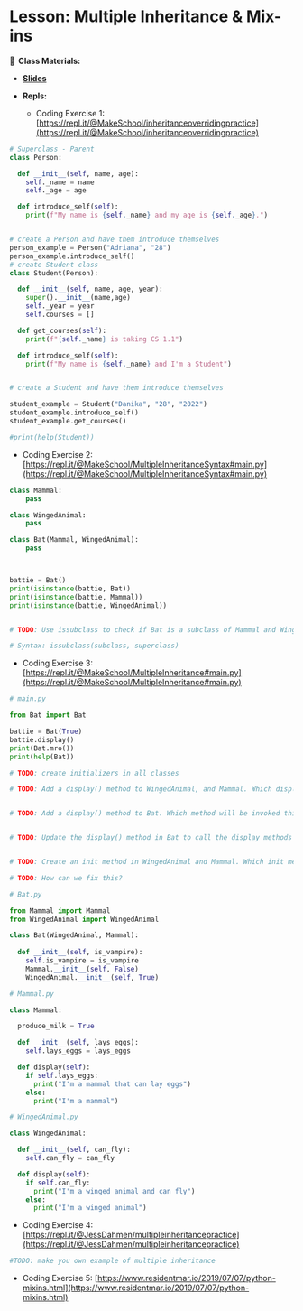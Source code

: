 <!-- .slide: data-background="./Images/header.svg" data-background-repeat="none" data-background-size="40% 40%" data-background-position="center 10%" class="header" -->
# Lesson: Multiple Inheritance & Mix-ins

<!-- Put a link to the slides so that students can find them -->

**📝 &nbsp;Class Materials:** 
  <!-- Put a link to the slides -->
* [**Slides**](https://docs.google.com/presentation/d/1XNlnRFBA6fJeifNT3ecG1LSHr_xR7ll5lgLXi-OXsdE/edit?usp=sharing)

* **Repls:**
  * Coding Exercise 1: [https://repl.it/@MakeSchool/inheritanceoverridingpractice](https://repl.it/@MakeSchool/inheritanceoverridingpractice)

```python
# Superclass - Parent
class Person:

  def __init__(self, name, age):
    self._name = name
    self._age = age

  def introduce_self(self):
    print(f"My name is {self._name} and my age is {self._age}.")


# create a Person and have them introduce themselves
person_example = Person("Adriana", "28")
person_example.introduce_self()
# create Student class
class Student(Person):

  def __init__(self, name, age, year):
    super().__init__(name,age)
    self._year = year
    self.courses = [] 

  def get_courses(self):
    print(f"{self._name} is taking CS 1.1") 

  def introduce_self(self):
    print(f"My name is {self._name} and I'm a Student")


# create a Student and have them introduce themselves

student_example = Student("Danika", "28", "2022")
student_example.introduce_self()
student_example.get_courses()

#print(help(Student))
```

  * Coding Exercise 2: [https://repl.it/@MakeSchool/MultipleInheritanceSyntax#main.py](https://repl.it/@MakeSchool/MultipleInheritanceSyntax#main.py)

```python
class Mammal:
    pass

class WingedAnimal:
    pass

class Bat(Mammal, WingedAnimal):
    pass



battie = Bat()
print(isinstance(battie, Bat))
print(isinstance(battie, Mammal))
print(isinstance(battie, WingedAnimal))


# TODO: Use issubclass to check if Bat is a subclass of Mammal and WingedAnimal

# Syntax: issubclass(subclass, superclass)

```

  * Coding Exercise 3: [https://repl.it/@MakeSchool/MultipleInheritance#main.py](https://repl.it/@MakeSchool/MultipleInheritance#main.py)

```python
# main.py

from Bat import Bat

battie = Bat(True)
battie.display()
print(Bat.mro())
print(help(Bat))

# TODO: create initializers in all classes

# TODO: Add a display() method to WingedAnimal, and Mammal. Which display will be called first?


# TODO: Add a display() method to Bat. Which method will be invoked this time when we use .display()?


# TODO: Update the display() method in Bat to call the display methods in Mammal and WingedAnimal


# TODO: Create an init method in WingedAnimal and Mammal. Which init method will be used when we create a Bat object?

# TODO: How can we fix this?

```

```python
# Bat.py

from Mammal import Mammal
from WingedAnimal import WingedAnimal

class Bat(WingedAnimal, Mammal):
  
  def __init__(self, is_vampire):
    self.is_vampire = is_vampire
    Mammal.__init__(self, False)
    WingedAnimal.__init__(self, True)

```

```python
# Mammal.py

class Mammal:

  produce_milk = True

  def __init__(self, lays_eggs):
    self.lays_eggs = lays_eggs

  def display(self):
    if self.lays_eggs:
      print("I'm a mammal that can lay eggs")
    else:
      print("I'm a mammal")

```

```python
# WingedAnimal.py

class WingedAnimal:

  def __init__(self, can_fly):
    self.can_fly = can_fly

  def display(self):
    if self.can_fly:
      print("I'm a winged animal and can fly")
    else:
      print("I'm a winged animal")

```

  * Coding Exercise 4: [https://repl.it/@JessDahmen/multipleinheritancepractice](https://repl.it/@JessDahmen/multipleinheritancepractice)

```python
#TODO: make you own example of multiple inheritance
```

  * Coding Exercise 5: [https://www.residentmar.io/2019/07/07/python-mixins.html](https://www.residentmar.io/2019/07/07/python-mixins.html)

```python

```

<!-- > -->
